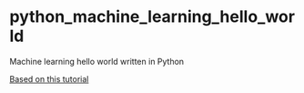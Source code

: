 # python_machine_learning_hello_world
Machine learning hello world written in Python

[Based on this tutorial](https://machinelearningmastery.com/machine-learning-in-python-step-by-step)
